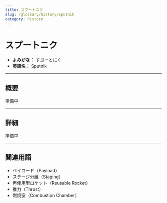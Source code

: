 ```yaml
---
title: スプートニク
slug: /glossary/history/sputnik
category: history
---
```


# スプートニク

- **よみがな：** すぷーとにく  
- **英語名：** Sputnik  

---

## 概要

準備中  

---

## 詳細

準備中  

---

## 関連用語

- ペイロード（Payload）
- ステージ分離（Staging）
- 再使用型ロケット（Reusable Rocket）
- 推力（Thrust）
- 燃焼室（Combustion Chamber）
